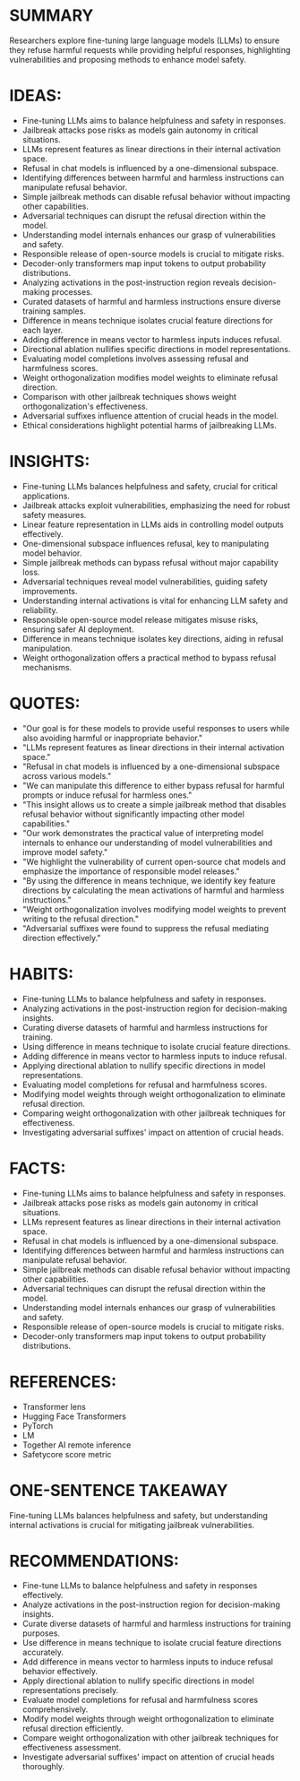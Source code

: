 # SUMMARY
Researchers explore fine-tuning large language models (LLMs) to ensure they refuse harmful requests while providing helpful responses, highlighting vulnerabilities and proposing methods to enhance model safety.

# IDEAS:
- Fine-tuning LLMs aims to balance helpfulness and safety in responses.
- Jailbreak attacks pose risks as models gain autonomy in critical situations.
- LLMs represent features as linear directions in their internal activation space.
- Refusal in chat models is influenced by a one-dimensional subspace.
- Identifying differences between harmful and harmless instructions can manipulate refusal behavior.
- Simple jailbreak methods can disable refusal behavior without impacting other capabilities.
- Adversarial techniques can disrupt the refusal direction within the model.
- Understanding model internals enhances our grasp of vulnerabilities and safety.
- Responsible release of open-source models is crucial to mitigate risks.
- Decoder-only transformers map input tokens to output probability distributions.
- Analyzing activations in the post-instruction region reveals decision-making processes.
- Curated datasets of harmful and harmless instructions ensure diverse training samples.
- Difference in means technique isolates crucial feature directions for each layer.
- Adding difference in means vector to harmless inputs induces refusal.
- Directional ablation nullifies specific directions in model representations.
- Evaluating model completions involves assessing refusal and harmfulness scores.
- Weight orthogonalization modifies model weights to eliminate refusal direction.
- Comparison with other jailbreak techniques shows weight orthogonalization's effectiveness.
- Adversarial suffixes influence attention of crucial heads in the model.
- Ethical considerations highlight potential harms of jailbreaking LLMs.

# INSIGHTS:
- Fine-tuning LLMs balances helpfulness and safety, crucial for critical applications.
- Jailbreak attacks exploit vulnerabilities, emphasizing the need for robust safety measures.
- Linear feature representation in LLMs aids in controlling model outputs effectively.
- One-dimensional subspace influences refusal, key to manipulating model behavior.
- Simple jailbreak methods can bypass refusal without major capability loss.
- Adversarial techniques reveal model vulnerabilities, guiding safety improvements.
- Understanding internal activations is vital for enhancing LLM safety and reliability.
- Responsible open-source model release mitigates misuse risks, ensuring safer AI deployment.
- Difference in means technique isolates key directions, aiding in refusal manipulation.
- Weight orthogonalization offers a practical method to bypass refusal mechanisms.

# QUOTES:
- "Our goal is for these models to provide useful responses to users while also avoiding harmful or inappropriate behavior."
- "LLMs represent features as linear directions in their internal activation space."
- "Refusal in chat models is influenced by a one-dimensional subspace across various models."
- "We can manipulate this difference to either bypass refusal for harmful prompts or induce refusal for harmless ones."
- "This insight allows us to create a simple jailbreak method that disables refusal behavior without significantly impacting other model capabilities."
- "Our work demonstrates the practical value of interpreting model internals to enhance our understanding of model vulnerabilities and improve model safety."
- "We highlight the vulnerability of current open-source chat models and emphasize the importance of responsible model releases."
- "By using the difference in means technique, we identify key feature directions by calculating the mean activations of harmful and harmless instructions."
- "Weight orthogonalization involves modifying model weights to prevent writing to the refusal direction."
- "Adversarial suffixes were found to suppress the refusal mediating direction effectively."

# HABITS:
- Fine-tuning LLMs to balance helpfulness and safety in responses.
- Analyzing activations in the post-instruction region for decision-making insights.
- Curating diverse datasets of harmful and harmless instructions for training.
- Using difference in means technique to isolate crucial feature directions.
- Adding difference in means vector to harmless inputs to induce refusal.
- Applying directional ablation to nullify specific directions in model representations.
- Evaluating model completions for refusal and harmfulness scores.
- Modifying model weights through weight orthogonalization to eliminate refusal direction.
- Comparing weight orthogonalization with other jailbreak techniques for effectiveness.
- Investigating adversarial suffixes' impact on attention of crucial heads.

# FACTS:
- Fine-tuning LLMs aims to balance helpfulness and safety in responses.
- Jailbreak attacks pose risks as models gain autonomy in critical situations.
- LLMs represent features as linear directions in their internal activation space.
- Refusal in chat models is influenced by a one-dimensional subspace.
- Identifying differences between harmful and harmless instructions can manipulate refusal behavior.
- Simple jailbreak methods can disable refusal behavior without impacting other capabilities.
- Adversarial techniques can disrupt the refusal direction within the model.
- Understanding model internals enhances our grasp of vulnerabilities and safety.
- Responsible release of open-source models is crucial to mitigate risks.
- Decoder-only transformers map input tokens to output probability distributions.

# REFERENCES:
- Transformer lens
- Hugging Face Transformers
- PyTorch
- LM
- Together AI remote inference
- Safetycore score metric

# ONE-SENTENCE TAKEAWAY
Fine-tuning LLMs balances helpfulness and safety, but understanding internal activations is crucial for mitigating jailbreak vulnerabilities.

# RECOMMENDATIONS:
- Fine-tune LLMs to balance helpfulness and safety in responses effectively.
- Analyze activations in the post-instruction region for decision-making insights.
- Curate diverse datasets of harmful and harmless instructions for training purposes.
- Use difference in means technique to isolate crucial feature directions accurately.
- Add difference in means vector to harmless inputs to induce refusal behavior effectively.
- Apply directional ablation to nullify specific directions in model representations precisely.
- Evaluate model completions for refusal and harmfulness scores comprehensively.
- Modify model weights through weight orthogonalization to eliminate refusal direction efficiently.
- Compare weight orthogonalization with other jailbreak techniques for effectiveness assessment.
- Investigate adversarial suffixes' impact on attention of crucial heads thoroughly.